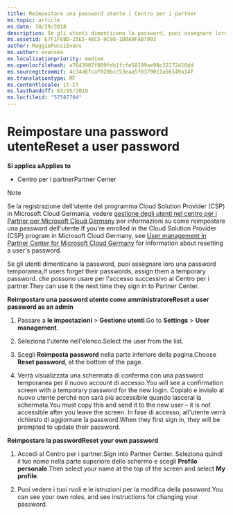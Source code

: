 ```yaml
---
title: Reimpostare una password utente | Centro per i partner
ms.topic: article
ms.date: 10/29/2018
description: Se gli utenti dimenticano la password, puoi assegnare loro una nuova password temporanea, che possono usare per l'accesso successivo al Centro per i partner.
ms.assetid: E7F1F68D-25E5-46C5-9C98-1D0A9FAB7993
author: MaggiePucciEvans
ms.author: evansma
ms.localizationpriority: medium
ms.openlocfilehash: a7643907f809fdb1fcfe58199ae98c32272416dd
ms.sourcegitcommit: 4c34d6fcaf020bcc53eaa5f0379011a56149a14f
ms.translationtype: MT
ms.contentlocale: it-IT
ms.lasthandoff: 03/05/2019
ms.locfileid: "57587704"
---
```

# <a name="reset-a-user-password"></a><span data-ttu-id="6a93a-104">Reimpostare una password utente</span><span class="sxs-lookup"><span data-stu-id="6a93a-104">Reset a user password</span></span>

<span data-ttu-id="6a93a-105">**Si applica a**</span><span class="sxs-lookup"><span data-stu-id="6a93a-105">**Applies to**</span></span>

-  <span data-ttu-id="6a93a-106">Centro per i partner</span><span class="sxs-lookup"><span data-stu-id="6a93a-106">Partner Center</span></span>
   
> [!NOTE]  
>  <span data-ttu-id="6a93a-107">Se la registrazione dell'utente del programma Cloud Solution Provider (CSP) in Microsoft Cloud Germania, vedere [gestione degli utenti nel centro per i Partner per Microsoft Cloud Germany](user-management-in-partner-center-for-microsoft-cloud-germany.md) per informazioni su come reimpostare una password dell'utente.</span><span class="sxs-lookup"><span data-stu-id="6a93a-107">If you're enrolled in the Cloud Solution Provider (CSP) program in Microsoft Cloud Germany, see [User management in Partner Center for Microsoft Cloud Germany](user-management-in-partner-center-for-microsoft-cloud-germany.md) for information about resetting a user's password.</span></span>

<span data-ttu-id="6a93a-108">Se gli utenti dimenticano la password, puoi assegnare loro una password temporanea,</span><span class="sxs-lookup"><span data-stu-id="6a93a-108">If users forget their passwords, assign them a temporary password.</span></span> <span data-ttu-id="6a93a-109">che possono usare per l'accesso successivo al Centro per i partner.</span><span class="sxs-lookup"><span data-stu-id="6a93a-109">They can use it the next time they sign in to Partner Center.</span></span>

<span data-ttu-id="6a93a-110">**Reimpostare una password utente come amministratore**</span><span class="sxs-lookup"><span data-stu-id="6a93a-110">**Reset a user password as an admin**</span></span>

1.  <span data-ttu-id="6a93a-111">Passare a **le impostazioni** &gt; **Gestione utenti**.</span><span class="sxs-lookup"><span data-stu-id="6a93a-111">Go to **Settings** &gt; **User management**.</span></span>
2.  <span data-ttu-id="6a93a-112">Seleziona l'utente nell'elenco.</span><span class="sxs-lookup"><span data-stu-id="6a93a-112">Select the user from the list.</span></span>

3.  <span data-ttu-id="6a93a-113">Scegli **Reimposta password** nella parte inferiore della pagina.</span><span class="sxs-lookup"><span data-stu-id="6a93a-113">Choose **Reset password**, at the bottom of the page.</span></span>

4.  <span data-ttu-id="6a93a-114">Verrà visualizzata una schermata di conferma con una password temporanea per il nuovo account di accesso.</span><span class="sxs-lookup"><span data-stu-id="6a93a-114">You will see a confirmation screen with a temporary password for the new login.</span></span> <span data-ttu-id="6a93a-115">Copialo e invialo al nuovo utente perché non sarà più accessibile quando lascerai la schermata.</span><span class="sxs-lookup"><span data-stu-id="6a93a-115">You must copy this and send it to the new user – it is not accessible after you leave the screen.</span></span> <span data-ttu-id="6a93a-116">In fase di accesso, all'utente verrà richiesto di aggiornare la password.</span><span class="sxs-lookup"><span data-stu-id="6a93a-116">When they first sign in, they will be prompted to update their password.</span></span>

<span data-ttu-id="6a93a-117">**Reimpostare la password**</span><span class="sxs-lookup"><span data-stu-id="6a93a-117">**Reset your own password**</span></span>

1.  <span data-ttu-id="6a93a-118">Accedi al Centro per i partner.</span><span class="sxs-lookup"><span data-stu-id="6a93a-118">Sign into Partner Center.</span></span> <span data-ttu-id="6a93a-119">Seleziona quindi il tuo nome nella parte superiore dello schermo e scegli **Profilo personale**.</span><span class="sxs-lookup"><span data-stu-id="6a93a-119">Then select your name at the top of the screen and select **My profile**.</span></span>

2.  <span data-ttu-id="6a93a-120">Puoi vedere i tuoi ruoli e le istruzioni per la modifica della password.</span><span class="sxs-lookup"><span data-stu-id="6a93a-120">You can see your own roles, and see instructions for changing your password.</span></span>

 

 



